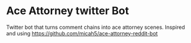 # Ace Attorney twitter Bot
 Twitter bot that turns comment chains into ace attorney scenes. Inspired and using https://github.com/micah5/ace-attorney-reddit-bot
